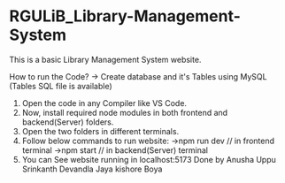 # RGULiB_Library-Management-System
This is a basic Library Management System website.

How to run the Code?
-> Create database and it's Tables using MySQL (Tables SQL file is available)
1. Open the code in any Compiler like VS Code.
2. Now, install required node modules in both frontend and backend(Server) folders.
3. Open the two folders in different terminals.
4. Follow below commands to run website:
   ->npm run dev                // in frontend terminal
   ->npm start                  // in backend(Server) terminal
5. You can See website running in localhost:5173
Done by
   Anusha Uppu
   Srinkanth Devandla
   Jaya kishore Boya
